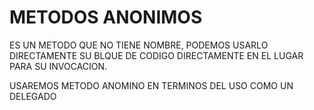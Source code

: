 # METODOS ANONIMOS
ES UN METODO QUE NO TIENE NOMBRE, PODEMOS USARLO DIRECTAMENTE SU BLQUE DE CODIGO DIRECTAMENTE EN EL LUGAR PARA SU INVOCACION.

USAREMOS METODO ANOMINO EN TERMINOS DEL USO COMO UN DELEGADO